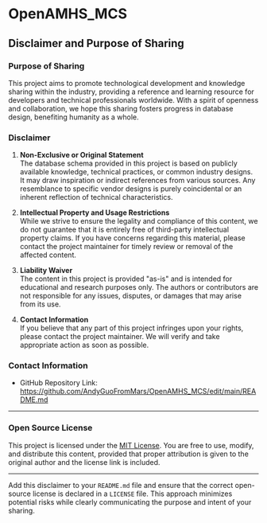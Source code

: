 # OpenAMHS_MCS

## **Disclaimer and Purpose of Sharing**

### **Purpose of Sharing**
This project aims to promote technological development and knowledge sharing within the industry, providing a reference and learning resource for developers and technical professionals worldwide. With a spirit of openness and collaboration, we hope this sharing fosters progress in database design, benefiting humanity as a whole.

### **Disclaimer**
1. **Non-Exclusive or Original Statement**  
   The database schema provided in this project is based on publicly available knowledge, technical practices, or common industry designs. It may draw inspiration or indirect references from various sources. Any resemblance to specific vendor designs is purely coincidental or an inherent reflection of technical characteristics.

2. **Intellectual Property and Usage Restrictions**  
   While we strive to ensure the legality and compliance of this content, we do not guarantee that it is entirely free of third-party intellectual property claims. If you have concerns regarding this material, please contact the project maintainer for timely review or removal of the affected content.

3. **Liability Waiver**  
   The content in this project is provided "as-is" and is intended for educational and research purposes only. The authors or contributors are not responsible for any issues, disputes, or damages that may arise from its use.

4. **Contact Information**  
   If you believe that any part of this project infringes upon your rights, please contact the project maintainer. We will verify and take appropriate action as soon as possible.

### **Contact Information**
- GitHub Repository Link: https://github.com/AndyGuoFromMars/OpenAMHS_MCS/edit/main/README.md

---

### **Open Source License**
This project is licensed under the [MIT License](https://opensource.org/licenses/MIT). You are free to use, modify, and distribute this content, provided that proper attribution is given to the original author and the license link is included.

---

Add this disclaimer to your `README.md` file and ensure that the correct open-source license is declared in a `LICENSE` file. This approach minimizes potential risks while clearly communicating the purpose and intent of your sharing.
